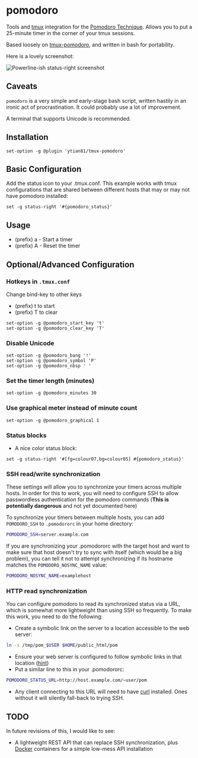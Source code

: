 # pomodoro

Tools and [tmux](https://tmux.github.io/) integration for the [Pomodoro Technique](http://pomodorotechnique.com/).  Allows you to put a 25-minute timer in the corner of your tmux sessions.

Based loosely on [tmux-pomodoro](https://github.com/justincampbell/tmux-pomodoro), and written in bash for portability.

Here is a lovely screenshot:

![Powerline-ish status-right screenshot](https://cloud.githubusercontent.com/assets/14341469/12039500/df27efd6-ae15-11e5-858c-108d5f4b7c37.png)

## Caveats

`pomodoro` is a very simple and early-stage bash script, written hastily in an ironic act of procrastination.  It could probably use a lot of improvement.

A terminal that supports Unicode is recommended.

## Installation
```tmux
set-option -g @plugin 'ytian81/tmux-pomodoro'
```

## Basic Configuration

Add the status icon to your .tmux.conf.  This example works with tmux configurations that are shared between different hosts that may or may not have pomodoro installed:

```tmux
set -g status-right '#{pomodoro_status}'
```

## Usage

* (prefix) a - Start a timer
* (prefix) A - Reset the timer


## Optional/Advanced Configuration

### Hotkeys in `.tmux.conf`

Change bind-key to other keys

* (prefix) t to start
* (prefix) T to clear
```tmux
set-option -g @pomodoro_start_key 't'
set-option -g @pomodoro_clear_key 'T'
```

### Disable Unicode
```tmux
set-option -g @pomodoro_bang '!'
set-option -g @pomodoro_symbol 'P'
set-option -g @pomodoro_nbsp ' '
```

### Set the timer length (minutes)
```tmux
set-option -g @pomodoro_minutes 30
```

### Use graphical meter instead of minute count
```tmux
set-option -g @pomodoro_graphical 1
```

### Status blocks

* A nice color status block:
```tmux
set -g status-right '#[fg=colour07,bg=colour05] #{pomodoro_status}'
```


### SSH read/write synchronization

These settings will allow you to synchronize your timers across multiple hosts.  In order for this to work, you will need to configure SSH to allow passwordless authentication for the pomodoro commands (**This is potentially
dangerous** and not yet documented here)

To synchronize your timers between multiple hosts, you can add `POMODORO_SSH` to `.pomodororc` in your home directory:
```bash
POMODORO_SSH=server.example.com
```

If you are synchronizing your .pomodororc with the target host and want to make sure that host doesn't try to sync with itself (which would be a big problem), you can tell it not to attempt synchronizing if its hostname matches
the `POMODORO_NOSYNC_NAME` value:
```bash
POMODORO_NOSYNC_NAME=examplehost
```

### HTTP read synchronization

You can configure pomodoro to read its synchronized status via a URL, which is somewhat more lightweight than using SSH so frequently.  To make this work, you need to do the following:

* Create a symbolic link on the server to a location accessible to the web server:
```bash
ln -s /tmp/pom_$USER $HOME/public_html/pom
```
* Ensure your web server is configured to follow symbolic links in that location ([hint](https://httpd.apache.org/docs/2.4/mod/core.html#options))
* Put a similar line to this in your .pomodororc:
```bash
POMODORO_STATUS_URL=http://host.example.com/~user/pom
```
* Any client connecting to this URL will need to have [curl](http://curl.haxx.se/) installed.  Ones without it will silently fall-back to trying SSH.


## TODO

In future revisions of this, I would like to see:

* A lightweight REST API that can replace SSH synchronization, plus [Docker](https://github.com/docker/docker) containers for a simple low-mess API installation

